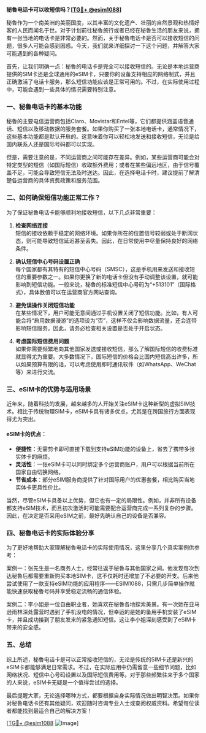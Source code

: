 **秘魯电话卡可以收短信吗？[[TG💪+ @esim1088](https://t.me/s/esim1088)]**

秘魯作为一个南美洲的美丽国度，以其丰富的文化遗产、壮丽的自然景观和热情好客的人民而闻名于世。对于计划前往秘魯旅行或者已经在秘魯生活的朋友来说，拥有一张当地的电话卡是非常必要的。然而，关于秘魯电话卡是否可以接收短信的问题，很多人可能会感到困惑。今天，我们就来详细探讨一下这个问题，并解答大家可能遇到的各种疑问。

首先，让我们明确一点：秘魯的电话卡是完全可以接收短信的。无论是本地运营商提供的SIM卡还是全球通用的eSIM卡，只要你的设备支持相应的网络制式，并且正确激活了电话卡服务，那么短信功能应该是正常可用的。不过，在实际使用过程中，可能会遇到一些具体的情况需要特别注意。

### 一、秘魯电话卡的基本功能

秘魯的主要电信运营商包括Claro、Movistar和Entel等，它们都提供涵盖语音通话、短信以及移动数据的服务套餐。如果你购买了一张本地电话卡，通常情况下，这些基本功能都是默认开启的。这意味着你可以轻松地发送和接收短信，无论是给国内联系人还是国际号码都可以实现。

但是，需要注意的是，不同运营商之间可能存在差异。例如，某些运营商可能会对特定类型的短信（如国际短信）收取额外费用；或者在某些偏远地区，由于信号覆盖不足，可能会导致短信无法及时送达。因此，在选择电话卡时，建议提前了解清楚各运营商的具体资费政策和服务范围。

### 二、如何确保短信功能正常工作？

为了保证秘魯电话卡能够顺利地接收短信，以下几点非常重要：

1. **检查网络连接**  
   短信的接收依赖于稳定的网络环境。如果你所在的位置信号较弱或处于断网状态，则可能导致短信延迟甚至丢失。因此，在日常使用中尽量保持良好的网络条件。

2. **确认短信中心号码设置正确**  
   每个国家都有其特有的短信中心号码（SMSC），这是手机用来发送和接收短信的重要参数之一。如果你更换了新的电话卡但没有手动调整该设置，就可能影响到短信功能。一般来说，秘魯的标准短信中心号码为“+513101”（国际格式），具体数值可以在运营商官方网站查询。

3. **避免误操作关闭短信功能**  
   在某些情况下，用户可能无意间通过手机设置关闭了短信功能。比如，有人可能会将“启用数据漫游”的选项设为“否”，这样不仅会影响数据流量，还会连带影响短信服务。因此，请务必检查相关设置是否处于开启状态。

4. **考虑国际短信费用问题**  
   如果你需要频繁地向其他国家发送或接收短信，那么了解国际短信的收费标准就显得尤为重要。大多数情况下，国际短信的价格会比国内短信高出许多，所以如果预算有限的话，可以考虑使用即时通讯软件（如WhatsApp、WeChat等）来进行交流。

### 三、eSIM卡的优势与适用场景

近年来，随着科技的发展，越来越多的人开始关注eSIM卡这种新型的虚拟SIM技术。相比于传统物理SIM卡，eSIM卡具有诸多优点，尤其是在跨国旅行方面表现得尤为突出。

#### eSIM卡的优点：
- **便捷性**：无需剪卡即可直接下载到支持eSIM功能的设备上，省去了携带多张实体卡的麻烦。
- **灵活性**：一张eSIM卡可以同时绑定多个运营商账户，用户可以根据当前所在国家自由切换网络。
- **节省成本**：部分eSIM服务商提供了针对国际用户的优惠套餐，相比购买当地实体卡更具性价比。

当然，尽管eSIM卡具备以上优势，但它也有一定的局限性。例如，并非所有设备都支持eSIM技术，而且初次激活时可能需要配合运营商完成一系列复杂的步骤。因此，在决定是否采用eSIM之前，最好先确认自己的设备是否兼容。

### 四、秘魯电话卡的实际体验分享

为了更好地帮助大家理解秘魯电话卡的实际使用情况，这里分享几个真实案例供参考：

案例一：张先生是一名商务人士，经常往返于秘魯与其他国家之间。他发现每次到达秘魯后都需要重新购买本地SIM卡，这不仅耗时还增加了不必要的开支。后来他尝试使用了一款支持eSIM功能的应用程序——ESIM1088，只需几步简单操作就能快速获取秘魯号码并享受稳定流畅的通信体验。

案例二：李小姐是一位自由职业者，她喜欢在秘魯各地探索美景。有一次她在亚马逊雨林深处露营时遇到了手机没电的情况，但幸运的是她的备用手机安装了eSIM卡，并且成功接到了朋友发来的紧急通知短信。这让李小姐深刻感受到了eSIM卡带来的安全感。

### 五、总结

综上所述，秘魯电话卡是可以正常接收短信的，无论是传统的SIM卡还是新兴的eSIM卡都能够满足日常需求。不过，在实际应用中仍需留意一些细节问题，比如网络状况、短信中心号码设置以及国际短信费用等。对于那些频繁往来于多个国家的人来说，eSIM卡无疑是一个值得尝试的选择。

最后提醒大家，无论选择哪种方式，都要根据自身实际情况做出明智决策。如果你对秘魯电话卡还有其他疑问，欢迎随时咨询专业人士或查阅权威资料。希望每位读者都能找到最适合自己的解决方案！

[[TG💪+ @esim1088](https://t.me/s/esim1088) ![Image](https://i.postimg.cc/4NQfJmqS/Snipaste-2025-05-13-00-14-12.png)]